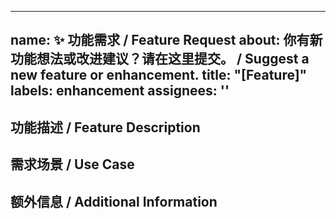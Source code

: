 
---
name: ✨ 功能需求 / Feature Request
about: 你有新功能想法或改进建议？请在这里提交。 / Suggest a new feature or enhancement.
title: "[Feature]"
labels: enhancement
assignees: ''
---

## 功能描述 / Feature Description
<!--请详细描述你想要的功能或改进。  
Describe the feature you want in detail.-->

## 需求场景 / Use Case
<!--描述该功能将如何使用，解决什么问题。  
Describe the use case and the problem this feature solves.-->

## 额外信息 / Additional Information
<!--提供任何额外的说明或截图。  
Provide any additional information or screenshots.-->
